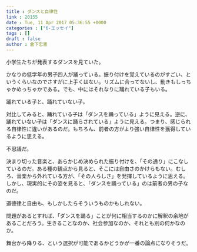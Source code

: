 ```yaml
---
title : ダンスと自律性
link : 20155
date : Tue, 11 Apr 2017 05:36:55 +0000
categories : ["6-エッセイ"]
tags : []
draft : false
author : 倉下忠憲
---
```


小学生たちが発表するダンスを見ていた。

かなりの低学年の男子四人が踊っている。振り付けを覚えているのがすごい、というくらいなのでさすがに上手くはない。リズムに合ってないし、動きもしっちゃかめっちゃかである。でも、中にはそれなりに踊れている子もいる。

踊れている子と、踊れていない子。

対比してみると、踊れている子は「ダンスを踊っている」ように見える。逆に、踊れていない子は「ダンスに踊らされている」ように見える。つまり、感じられる自律性に違いがあるのだ。もちろん、前者の方がより強い自律性を獲得しているように思える。

不思議だ。

決まり切った音楽と、あらかじめ決められた振り付けを、「その通り」にこなしているのだ。ある種の観点から見ると、そこには自由さのかけらもない。むしろ、音楽から外れている方が、「その人らしさ」を発揮しているように思える。しかし、現実的にその姿を見ると、「ダンスを踊っている」のは前者の男の子なのだ。

道徳律と自由も、もしかしたらそういうものかもしれない。

問題があるとすれば、「ダンスを踊る」ことが何に相当するのかに解釈の余地があることだろう。生きることなのか、社会参加なのか、それとも別の何かなのか。

舞台から降りる、という選択が可能であるかどうかが一番の論点になりそうだ。